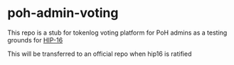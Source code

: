 # poh-admin-voting

This repo is a stub for tokenlog voting platform for PoH admins as a testing grounds for [HIP-16](https://snapshot.org/#/poh.eth/proposal/QmcExPbbXvNt8Mbv9sRVeiJR9vyeGpoDTzw2ewkBtDRSx6)

This will be transferred to an official repo when hip16 is ratified
